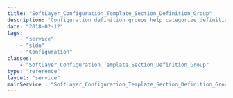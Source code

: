 ```yaml
---
title: "SoftLayer_Configuration_Template_Section_Definition_Group"
description: "Configuration definition groups help categorize definitions. "
date: "2018-02-12"
tags:
    - "service"
    - "sldn"
    - "Configuration"
classes:
    - "SoftLayer_Configuration_Template_Section_Definition_Group"
type: "reference"
layout: "service"
mainService : "SoftLayer_Configuration_Template_Section_Definition_Group"
---
```

